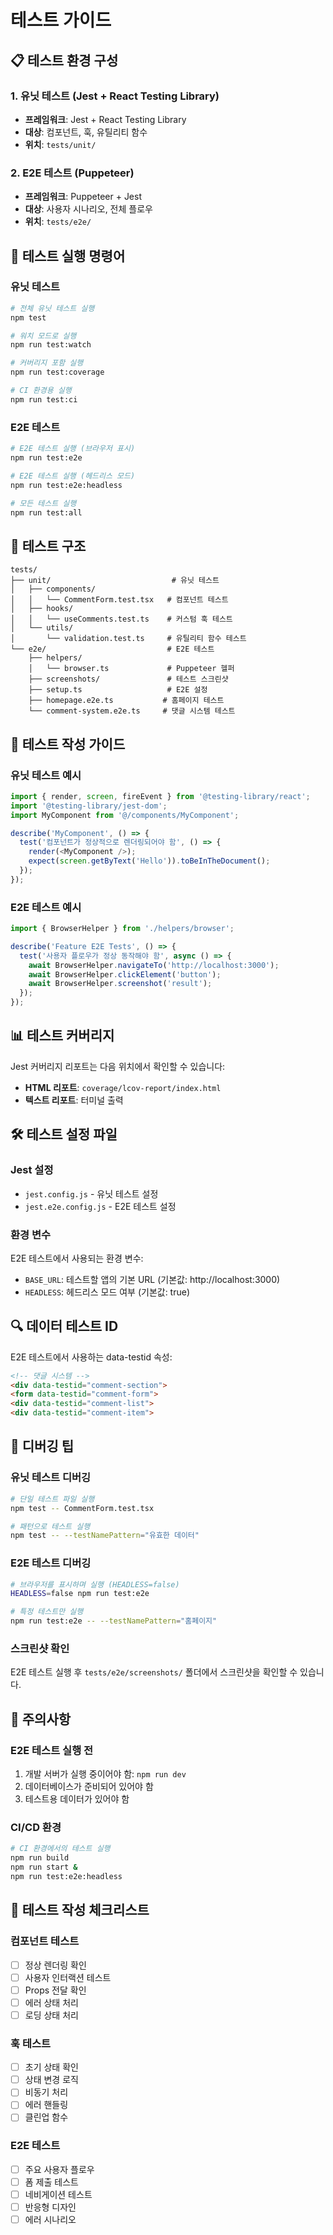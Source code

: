 # 테스트 가이드

## 📋 테스트 환경 구성

### 1. 유닛 테스트 (Jest + React Testing Library)
- **프레임워크**: Jest + React Testing Library
- **대상**: 컴포넌트, 훅, 유틸리티 함수
- **위치**: `tests/unit/`

### 2. E2E 테스트 (Puppeteer)
- **프레임워크**: Puppeteer + Jest
- **대상**: 사용자 시나리오, 전체 플로우
- **위치**: `tests/e2e/`

## 🚀 테스트 실행 명령어

### 유닛 테스트
```bash
# 전체 유닛 테스트 실행
npm test

# 워치 모드로 실행
npm run test:watch

# 커버리지 포함 실행
npm run test:coverage

# CI 환경용 실행
npm run test:ci
```

### E2E 테스트
```bash
# E2E 테스트 실행 (브라우저 표시)
npm run test:e2e

# E2E 테스트 실행 (헤드리스 모드)
npm run test:e2e:headless

# 모든 테스트 실행
npm run test:all
```

## 📁 테스트 구조

```
tests/
├── unit/                           # 유닛 테스트
│   ├── components/
│   │   └── CommentForm.test.tsx   # 컴포넌트 테스트
│   ├── hooks/
│   │   └── useComments.test.ts    # 커스텀 훅 테스트
│   └── utils/
│       └── validation.test.ts     # 유틸리티 함수 테스트
└── e2e/                           # E2E 테스트
    ├── helpers/
    │   └── browser.ts             # Puppeteer 헬퍼
    ├── screenshots/               # 테스트 스크린샷
    ├── setup.ts                   # E2E 설정
    ├── homepage.e2e.ts           # 홈페이지 테스트
    └── comment-system.e2e.ts     # 댓글 시스템 테스트
```

## 🧪 테스트 작성 가이드

### 유닛 테스트 예시
```typescript
import { render, screen, fireEvent } from '@testing-library/react';
import '@testing-library/jest-dom';
import MyComponent from '@/components/MyComponent';

describe('MyComponent', () => {
  test('컴포넌트가 정상적으로 렌더링되어야 함', () => {
    render(<MyComponent />);
    expect(screen.getByText('Hello')).toBeInTheDocument();
  });
});
```

### E2E 테스트 예시
```typescript
import { BrowserHelper } from './helpers/browser';

describe('Feature E2E Tests', () => {
  test('사용자 플로우가 정상 동작해야 함', async () => {
    await BrowserHelper.navigateTo('http://localhost:3000');
    await BrowserHelper.clickElement('button');
    await BrowserHelper.screenshot('result');
  });
});
```

## 📊 테스트 커버리지

Jest 커버리지 리포트는 다음 위치에서 확인할 수 있습니다:
- **HTML 리포트**: `coverage/lcov-report/index.html`
- **텍스트 리포트**: 터미널 출력

## 🛠️ 테스트 설정 파일

### Jest 설정
- `jest.config.js` - 유닛 테스트 설정
- `jest.e2e.config.js` - E2E 테스트 설정

### 환경 변수
E2E 테스트에서 사용되는 환경 변수:
- `BASE_URL`: 테스트할 앱의 기본 URL (기본값: http://localhost:3000)
- `HEADLESS`: 헤드리스 모드 여부 (기본값: true)

## 🔍 데이터 테스트 ID

E2E 테스트에서 사용하는 data-testid 속성:
```html
<!-- 댓글 시스템 -->
<div data-testid="comment-section">
<form data-testid="comment-form">
<div data-testid="comment-list">
<div data-testid="comment-item">
```

## 🐛 디버깅 팁

### 유닛 테스트 디버깅
```bash
# 단일 테스트 파일 실행
npm test -- CommentForm.test.tsx

# 패턴으로 테스트 실행
npm test -- --testNamePattern="유효한 데이터"
```

### E2E 테스트 디버깅
```bash
# 브라우저를 표시하며 실행 (HEADLESS=false)
HEADLESS=false npm run test:e2e

# 특정 테스트만 실행
npm run test:e2e -- --testNamePattern="홈페이지"
```

### 스크린샷 확인
E2E 테스트 실행 후 `tests/e2e/screenshots/` 폴더에서 스크린샷을 확인할 수 있습니다.

## 🚨 주의사항

### E2E 테스트 실행 전
1. 개발 서버가 실행 중이어야 함: `npm run dev`
2. 데이터베이스가 준비되어 있어야 함
3. 테스트용 데이터가 있어야 함

### CI/CD 환경
```bash
# CI 환경에서의 테스트 실행
npm run build
npm run start &
npm run test:e2e:headless
```

## 📝 테스트 작성 체크리스트

### 컴포넌트 테스트
- [ ] 정상 렌더링 확인
- [ ] 사용자 인터랙션 테스트
- [ ] Props 전달 확인
- [ ] 에러 상태 처리
- [ ] 로딩 상태 처리

### 훅 테스트
- [ ] 초기 상태 확인
- [ ] 상태 변경 로직
- [ ] 비동기 처리
- [ ] 에러 핸들링
- [ ] 클린업 함수

### E2E 테스트
- [ ] 주요 사용자 플로우
- [ ] 폼 제출 테스트
- [ ] 네비게이션 테스트
- [ ] 반응형 디자인
- [ ] 에러 시나리오